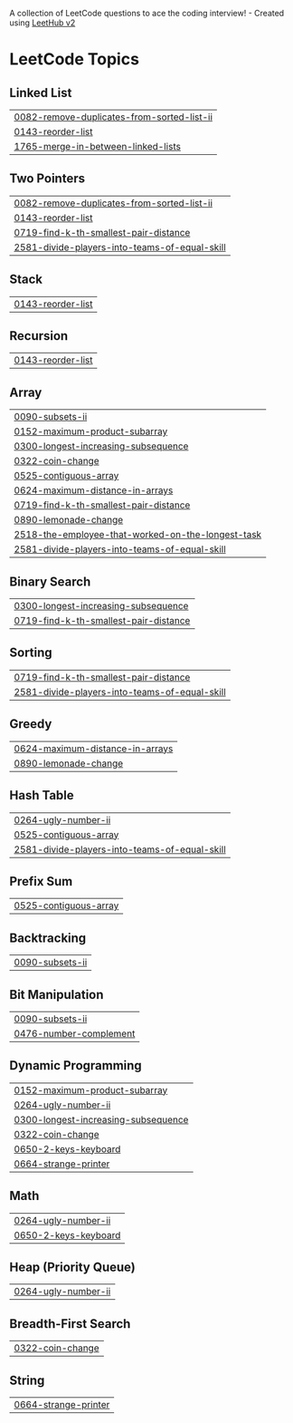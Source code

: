 A collection of LeetCode questions to ace the coding interview! - Created using [LeetHub v2](https://github.com/arunbhardwaj/LeetHub-2.0)
<!---LeetCode Topics Start-->
# LeetCode Topics
## Linked List
|  |
| ------- |
| [0082-remove-duplicates-from-sorted-list-ii](https://github.com/aryan2882/Leetcode/tree/master/0082-remove-duplicates-from-sorted-list-ii) |
| [0143-reorder-list](https://github.com/aryan2882/Leetcode/tree/master/0143-reorder-list) |
| [1765-merge-in-between-linked-lists](https://github.com/aryan2882/Leetcode/tree/master/1765-merge-in-between-linked-lists) |
## Two Pointers
|  |
| ------- |
| [0082-remove-duplicates-from-sorted-list-ii](https://github.com/aryan2882/Leetcode/tree/master/0082-remove-duplicates-from-sorted-list-ii) |
| [0143-reorder-list](https://github.com/aryan2882/Leetcode/tree/master/0143-reorder-list) |
| [0719-find-k-th-smallest-pair-distance](https://github.com/aryan2882/Leetcode/tree/master/0719-find-k-th-smallest-pair-distance) |
| [2581-divide-players-into-teams-of-equal-skill](https://github.com/aryan2882/Leetcode/tree/master/2581-divide-players-into-teams-of-equal-skill) |
## Stack
|  |
| ------- |
| [0143-reorder-list](https://github.com/aryan2882/Leetcode/tree/master/0143-reorder-list) |
## Recursion
|  |
| ------- |
| [0143-reorder-list](https://github.com/aryan2882/Leetcode/tree/master/0143-reorder-list) |
## Array
|  |
| ------- |
| [0090-subsets-ii](https://github.com/aryan2882/Leetcode/tree/master/0090-subsets-ii) |
| [0152-maximum-product-subarray](https://github.com/aryan2882/Leetcode/tree/master/0152-maximum-product-subarray) |
| [0300-longest-increasing-subsequence](https://github.com/aryan2882/Leetcode/tree/master/0300-longest-increasing-subsequence) |
| [0322-coin-change](https://github.com/aryan2882/Leetcode/tree/master/0322-coin-change) |
| [0525-contiguous-array](https://github.com/aryan2882/Leetcode/tree/master/0525-contiguous-array) |
| [0624-maximum-distance-in-arrays](https://github.com/aryan2882/Leetcode/tree/master/0624-maximum-distance-in-arrays) |
| [0719-find-k-th-smallest-pair-distance](https://github.com/aryan2882/Leetcode/tree/master/0719-find-k-th-smallest-pair-distance) |
| [0890-lemonade-change](https://github.com/aryan2882/Leetcode/tree/master/0890-lemonade-change) |
| [2518-the-employee-that-worked-on-the-longest-task](https://github.com/aryan2882/Leetcode/tree/master/2518-the-employee-that-worked-on-the-longest-task) |
| [2581-divide-players-into-teams-of-equal-skill](https://github.com/aryan2882/Leetcode/tree/master/2581-divide-players-into-teams-of-equal-skill) |
## Binary Search
|  |
| ------- |
| [0300-longest-increasing-subsequence](https://github.com/aryan2882/Leetcode/tree/master/0300-longest-increasing-subsequence) |
| [0719-find-k-th-smallest-pair-distance](https://github.com/aryan2882/Leetcode/tree/master/0719-find-k-th-smallest-pair-distance) |
## Sorting
|  |
| ------- |
| [0719-find-k-th-smallest-pair-distance](https://github.com/aryan2882/Leetcode/tree/master/0719-find-k-th-smallest-pair-distance) |
| [2581-divide-players-into-teams-of-equal-skill](https://github.com/aryan2882/Leetcode/tree/master/2581-divide-players-into-teams-of-equal-skill) |
## Greedy
|  |
| ------- |
| [0624-maximum-distance-in-arrays](https://github.com/aryan2882/Leetcode/tree/master/0624-maximum-distance-in-arrays) |
| [0890-lemonade-change](https://github.com/aryan2882/Leetcode/tree/master/0890-lemonade-change) |
## Hash Table
|  |
| ------- |
| [0264-ugly-number-ii](https://github.com/aryan2882/Leetcode/tree/master/0264-ugly-number-ii) |
| [0525-contiguous-array](https://github.com/aryan2882/Leetcode/tree/master/0525-contiguous-array) |
| [2581-divide-players-into-teams-of-equal-skill](https://github.com/aryan2882/Leetcode/tree/master/2581-divide-players-into-teams-of-equal-skill) |
## Prefix Sum
|  |
| ------- |
| [0525-contiguous-array](https://github.com/aryan2882/Leetcode/tree/master/0525-contiguous-array) |
## Backtracking
|  |
| ------- |
| [0090-subsets-ii](https://github.com/aryan2882/Leetcode/tree/master/0090-subsets-ii) |
## Bit Manipulation
|  |
| ------- |
| [0090-subsets-ii](https://github.com/aryan2882/Leetcode/tree/master/0090-subsets-ii) |
| [0476-number-complement](https://github.com/aryan2882/Leetcode/tree/master/0476-number-complement) |
## Dynamic Programming
|  |
| ------- |
| [0152-maximum-product-subarray](https://github.com/aryan2882/Leetcode/tree/master/0152-maximum-product-subarray) |
| [0264-ugly-number-ii](https://github.com/aryan2882/Leetcode/tree/master/0264-ugly-number-ii) |
| [0300-longest-increasing-subsequence](https://github.com/aryan2882/Leetcode/tree/master/0300-longest-increasing-subsequence) |
| [0322-coin-change](https://github.com/aryan2882/Leetcode/tree/master/0322-coin-change) |
| [0650-2-keys-keyboard](https://github.com/aryan2882/Leetcode/tree/master/0650-2-keys-keyboard) |
| [0664-strange-printer](https://github.com/aryan2882/Leetcode/tree/master/0664-strange-printer) |
## Math
|  |
| ------- |
| [0264-ugly-number-ii](https://github.com/aryan2882/Leetcode/tree/master/0264-ugly-number-ii) |
| [0650-2-keys-keyboard](https://github.com/aryan2882/Leetcode/tree/master/0650-2-keys-keyboard) |
## Heap (Priority Queue)
|  |
| ------- |
| [0264-ugly-number-ii](https://github.com/aryan2882/Leetcode/tree/master/0264-ugly-number-ii) |
## Breadth-First Search
|  |
| ------- |
| [0322-coin-change](https://github.com/aryan2882/Leetcode/tree/master/0322-coin-change) |
## String
|  |
| ------- |
| [0664-strange-printer](https://github.com/aryan2882/Leetcode/tree/master/0664-strange-printer) |
<!---LeetCode Topics End-->